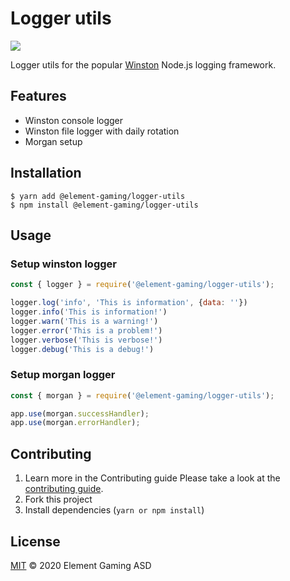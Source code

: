 # Logger utils
<a href="https://codeclimate.com/github/element-gaming/logger-utils/maintainability"><img src="https://api.codeclimate.com/v1/badges/7e2767311baae450a014/maintainability" /></a>

Logger utils for the popular [Winston](https://github.com/winstonjs/winston) Node.js logging framework.

## Features
 - Winston console logger
 - Winston file logger with daily rotation
 - Morgan setup

## Installation
```shell
$ yarn add @element-gaming/logger-utils
$ npm install @element-gaming/logger-utils
```

## Usage
### Setup winston logger
```javascript
const { logger } = require('@element-gaming/logger-utils');

logger.log('info', 'This is information', {data: ''})
logger.info('This is information!')
logger.warn('This is a warning!')
logger.error('This is a problem!')
logger.verbose('This is verbose!')
logger.debug('This is a debug!')
```

### Setup morgan logger
```javascript
const { morgan } = require('@element-gaming/logger-utils');

app.use(morgan.successHandler);
app.use(morgan.errorHandler);
```

## Contributing
01. Learn more in the Contributing guide
Please take a look at the [contributing guide](.github/contributing.md).
02. Fork this project
03. Install dependencies (`yarn or npm install`)

## License

[MIT](LICENSE) © 2020 Element Gaming ASD
